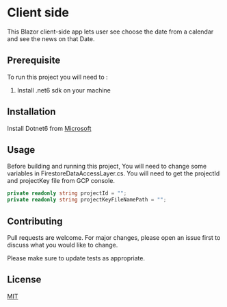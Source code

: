 # Client side

This Blazor client-side app lets user see choose the date from a calendar and see the news on that Date.

## Prerequisite

To run this project you will need to :

1. Install .net6 sdk on your machine

## Installation

Install Dotnet6 from [Microsoft](https://dotnet.microsoft.com/en-us/download/dotnet/6.0)

## Usage

Before building and running this project, You will need to change some variables in FirestoreDataAccessLayer.cs. You will need to get the projectId and projectKey file from GCP console.

```C#
private readonly string projectId = "";
private readonly string projectKeyFileNamePath = "";
```

## Contributing

Pull requests are welcome. For major changes, please open an issue first
to discuss what you would like to change.

Please make sure to update tests as appropriate.

## License

[MIT](https://choosealicense.com/licenses/mit/)
